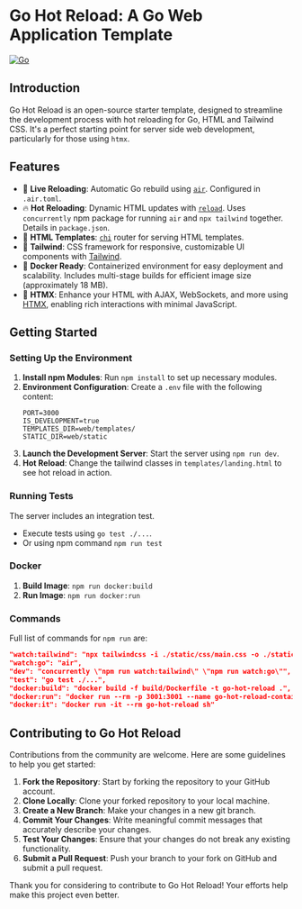 # Go Hot Reload: A Go Web Application Template

[![Go](https://github.com/tombrereton/go-hot-reload/actions/workflows/go.yml/badge.svg)](https://github.com/tombrereton/go-hot-reload/actions/workflows/go.yml)

## Introduction

Go Hot Reload is an open-source starter template, designed to streamline the development process with hot reloading for Go, HTML and Tailwind CSS. It's a perfect starting point for server side web development, particularly for those using `htmx`.

## Features

- 🔄 **Live Reloading**: Automatic Go rebuild using [`air`](https://github.com/cosmtrek/air). Configured in `.air.toml`.
- 🔥 **Hot Reloading**: Dynamic HTML updates with [`reload`](https://github.com/aarol/reload). Uses `concurrently` npm package for running `air` and `npx tailwind` together. Details in `package.json`.
- 📄 **HTML Templates**: [`chi`](https://github.com/go-chi/chi) router for serving HTML templates.
- 💅 **Tailwind**: CSS framework for responsive, customizable UI components with [Tailwind](https://tailwindcss.com/).
- 🐳 **Docker Ready**: Containerized environment for easy deployment and scalability. Includes multi-stage builds for efficient image size (approximately 18 MB).
- 🚀 **HTMX**: Enhance your HTML with AJAX, WebSockets, and more using [HTMX](https://htmx.org/), enabling rich interactions with minimal JavaScript.

## Getting Started

### Setting Up the Environment

1. **Install npm Modules**: Run `npm install` to set up necessary modules.
2. **Environment Configuration**: Create a `.env` file with the following content:
   ```
   PORT=3000
   IS_DEVELOPMENT=true
   TEMPLATES_DIR=web/templates/
   STATIC_DIR=web/static
   ```
3. **Launch the Development Server**: Start the server using `npm run dev`.
4. **Hot Reload**: Change the tailwind classes in `templates/landing.html` to see hot reload in action.

### Running Tests

The server includes an integration test.

- Execute tests using `go test ./...`.
- Or using npm command `npm run test`

### Docker

1. **Build Image**: `npm run docker:build`
2. **Run Image**: `npm run docker:run`

### Commands

Full list of commands for `npm run` are:

```json
"watch:tailwind": "npx tailwindcss -i ./static/css/main.css -o ./static/css/styles.css --watch",
"watch:go": "air",
"dev": "concurrently \"npm run watch:tailwind\" \"npm run watch:go\"",
"test": "go test ./...",
"docker:build": "docker build -f build/Dockerfile -t go-hot-reload .",
"docker:run": "docker run --rm -p 3001:3001 --name go-hot-reload-container go-hot-reload",
"docker:it": "docker run -it --rm go-hot-reload sh"
```

## Contributing to Go Hot Reload

Contributions from the community are welcome. Here are some guidelines to help you get started:

1. **Fork the Repository**: Start by forking the repository to your GitHub account.
2. **Clone Locally**: Clone your forked repository to your local machine.
3. **Create a New Branch**: Make your changes in a new git branch.
4. **Commit Your Changes**: Write meaningful commit messages that accurately describe your changes.
5. **Test Your Changes**: Ensure that your changes do not break any existing functionality.
6. **Submit a Pull Request**: Push your branch to your fork on GitHub and submit a pull request.

Thank you for considering to contribute to Go Hot Reload! Your efforts help make this project even better.
